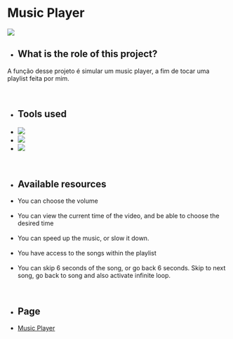 
<div class="apresentation">

  <h1> Music Player </h1>
  <img src="https://cdn.discordapp.com/attachments/734474542218477639/902385418882940948/MusicPlayer-Github.png"> 
  <br>
  
  <ul><li><h2>What is the role of this project?</li></ul></h2>
  <p>A função desse projeto é simular um music player, a fim de tocar uma playlist feita por mim.</p>
  <br>
  
  <ul><li><h2>Tools used</h2></li>
  <li><img src="https://camo.githubusercontent.com/62d37abe760867620e0baea1066303719d630a82936837ba7bff6b0c754e3c9f/68747470733a2f2f696d672e736869656c64732e696f2f62616467652f6a6176617363726970742532302d2532333332333333302e7376673f267374796c653d666f722d7468652d6261646765266c6f676f3d6a617661736372697074266c6f676f436f6c6f723d253233463744463145"></li>
  <li><img src="https://camo.githubusercontent.com/5d3b0191832237fcbfc6d4497524e8bb547c6bfc9eafb738d5205c629d202067/68747470733a2f2f696d672e736869656c64732e696f2f62616467652f68746d6c352532302d2532334533344632362e7376673f267374796c653d666f722d7468652d6261646765266c6f676f3d68746d6c35266c6f676f436f6c6f723d7768697465"></li>
  <li><img src="https://camo.githubusercontent.com/5ed492db9c79ad5990eda7dc80923377f0e7096b18a4d1e9b86c8987dc0e5aa5/68747470733a2f2f696d672e736869656c64732e696f2f62616467652f637373332532302d2532333135373242362e7376673f267374796c653d666f722d7468652d6261646765266c6f676f3d63737333266c6f676f436f6c6f723d7768697465"><br></li>
  </ul>

  <br>
  

  <ul><li><h2>Available resources</h2></li>
  <li>You can choose the volume</li><br>
  <li>You can view the current time of the video, and be able to choose the desired time</li><br>
  <li>You can speed up the music, or slow it down.</li><br>
  <li>You have access to the songs within the playlist</li><br>
  <li>You can skip 6 seconds of the song, or go back 6 seconds. Skip to next song, go back to song and also activate infinite loop.</li>
  </ul><br>

  <ul><li><h2>Page</h2></li>
  <li><a href="https://voltzwrld.github.io/Music-Player/">Music Player</a>

</div>
